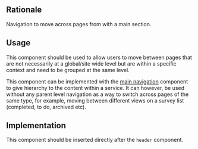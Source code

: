 ## Rationale
Navigation to move across pages from with a main section.

## Usage
This component should be used to allow users to move between pages that are not necessarily at a global/site wide level but are within a specific context and need to be grouped at the same level. 

This component can be implemented with the [main navigation](/components/detail/header-navigation--main) component to give hierarchy to the content within a service. It can however, be used without any parent level navigation as a way to switch across pages of the same type, for example, moving between different views on a survey list (completed, to do, archived etc).

## Implementation
This component should be inserted directly after the `header` component. 

